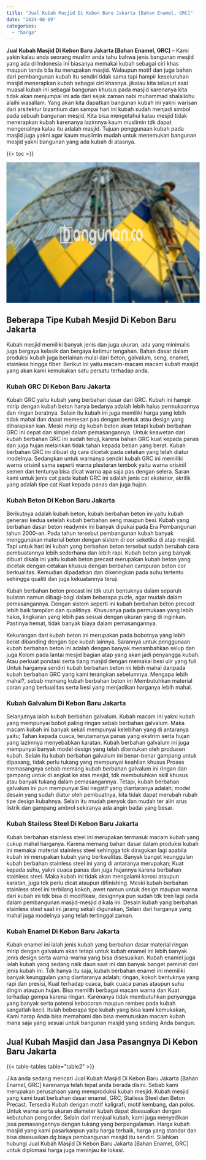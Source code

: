 ```yaml
---
title: "Jual Kubah Masjid Di Kebon Baru Jakarta [Bahan Enamel, GRC]"
date: "2024-08-09"
categories: 
  - "harga"
---
```


**Jual Kubah Masjid Di Kebon Baru Jakarta \[Bahan Enamel, GRC\]** – Kami yakin kalau anda seorang muslim anda tahu bahwa jenis bangunan mesjid yang ada di Indonesia ini biasanya memakai kubah sebagai ciri khas maupun tanda bila itu merupakan masjid. Walaupun motif dan juga bahan dari pembangunan kubah itu sendiri tidak sama tapi hampir keseluruhan masjid menerapkan kubah sebagai ciri khasnya. jikalau kita telusuri asal muasal kubah ini sebagai bangunan khusus pada masjid karenanya kita tidak akan menjumpai ini ada dari sejak zaman nabi muhammad shalallohu alaihi wasallam. Yang akan kita dapatkan bangunan kubah ini yakni warisan dari arsitektur bizantium dan sampai hari ini kubah sudah menjadi simbol pada sebuah bangunan mesjid. Kita bisa mengetahui kalau mesjid tidak menerapkan kubah karenanya lazimnya kaum muslimin tdk dapat mengenalnya kalau itu adalah masjid. Tujuan penggunaan kubah pada masjid juga yakni agar kaum muslimin mudah untuk menemukan bangunan mesjid yakni bangunan yang ada kubah di atasnya.

{{< toc >}}

![Jual Kubah Masjid Di Kebon Baru Jakarta [Bahan Enamel, GRC]](/images/jual-kubah-masjid-33.png)

## Beberapa Tipe Kubah Mesjid Di Kebon Baru Jakarta

Kubah mesjid memiliki banyak jenis dan juga ukuran, ada yang minimalis juga bergaya kelasik dan bergaya ketimur tengahan. Bahan dasar dalam produksi kubah juga berlainan mulai dari beton, galvalum, seng, enamel, stainless hingga fiber. Berikut ini yaitu macam-macam macam kubah masjid yang akan kami kemukakan satu persatu terhadap anda.

### Kubah GRC Di Kebon Baru Jakarta

Kubah GRC yaitu kubah yang berbahan dasar dari GRC. Kubah ini hampir mirip dengan kubah beton hanya bedanya adalah lebih halus permukaannya dan ringan beratnya. Selain itu kubah ini juga memiliki harga yang lebih tidak mahal dan dapat memesan pas dengan bentuk atau design yang diharapkan kan. Meski mirip dg kubah beton akan tetapi kubah berbahan GRC ini cepat dan simpel dalam pemasangannya. Untuk keawetan dari kubah berbahan GRC ini sudah teruji, karena bahan GRC kuat kepada panas dan juga hujan melainkan tidak tahan kepada beban yang berat. Kubah berbahan GRC ini dibuat dg cara dicetak pada cetakan yang telah diatur modelnya. Sedangkan untuk warnanya sendiri kubah GRC ini memiliki warna orisinil sama seperti warna plesteran tembok yaitu warna orisinil semen dan tentunya bisa dicat warna apa saja pas dengan selera. Saran kami untuk jenis cat pada kubah GRC ini adalah jenis cat eksterior, akrilik yang adalah tipe cat Kuat kepada panas dan juga hujan.

### Kubah Beton Di Kebon Baru Jakarta

Berikutnya adalah kubah beton, kubah berbahan beton ini yaitu kubah generasi kedua setelah kubah berbahan seng maupun besi. Kubah yang berbahan dasar beton readymix ini banyak dipakai pada Era Pembangunan tahun 2000-an. Pada tahun tersebut pembangunan kubah banyak menggunakan material beton dengan sistem di cor seketika di atap mesjid. Tapi untuk hari ini kubah yang berbahan beton tersebut sudah berubah cara pembuatannya lebih sederhana dan lebih rapi. Kubah beton yang banyak dibuat dikala ini yaitu kubah beton precast merupakan kubah beton yang dicetak dengan cetakan khusus dengan berbahan campuran beton cor berkualitas. Kemudian dipadatkan dan dikeringkan pada suhu tertentu sehingga qualiti dan juga kekuatannya teruji.

Kubah berbahan beton precast ini tdk utuh bentuknya dalam separuh bulatan namun dibagi-bagi dalam beberapa puzle, agar mudah dalam pemasangannya. Dengan sistem seperti ini kubah berbahan beton precast lebih baik tampilan dan qualitinya. Khususnya pada permukaan yang lebih halus, lingkaran yang lebih pas sesuai dengan ukuran yang di inginkan. Pastinya hemat, tidak banyak biaya dalam pemasangannya.

Kekurangan dari kubah beton ini merupakan pada bobotnya yang lebih berat dibanding dengan tipe kubah lainnya. Sarannya untuk penggunaan kubah berbahan beton ini adalah dengan banyak menambahkan selup dan juga Kolom pada lantai mesjid bagian atap yang akan jadi penyangga kubah. Atau perkuat pondasi serta tiang masjid dengan memakai besi ulir yang full. Untuk harganya sendiri kubah berbahan beton ini lebih mahal daripada kubah berbahan GRC yang kami terangkan sebelumnya. Mengapa lebih mahal?, sebab memang kubah berbahan beton ini Membutuhkan material coran yang berkualitas serta besi yang menjadikan harganya lebih mahal.

### Kubah Galvalum Di Kebon Baru Jakarta

Selanjutnya ialah kubah berbahan galvalum. Kubah macam ini yakni kubah yang mempunyai bobot paling ringan sebab berbahan galvalum. Maka macam kubah ini banyak sekali mempunyai kelebihan yang di antaranya yaitu; Tahan kepada cuaca, terutamanya panas yang ekstrim serta hujan yang lazimnya menyebabkan karatan. Kubah berbahan galvalum ini juga mempunyai banyak model design yang telah ditentukan oleh produsen kubah. Selain itu kubah berbahan galvalum ini benar-benar gampang untuk dipasang, tidak perlu tukang yang mempunyai keahlian khusus Proses memasangnya sebab memang kubah berbahan galvalum ini ringan dan gampang untuk di angkat ke atas mesjid, tdk membutuhkan skill khusus atau banyak tukang dalam pemasangannya. Tetapi, kubah berbahan galvalum ini pun mempunyai Sisi negatif yang diantaranya adalah; model desain yang sudah diatur oleh pembuatnya, kita tidak dapat merubah rubah tipe design kubahnya. Selain itu mudah penyok dan mudah ter aliri arus listrik dan gampang ambrol sekiranya ada angin badai yang besar.

### Kubah Stailess Steel Di Kebon Baru Jakarta

Kubah berbahan stainless steel ini merupakan termasuk macam kubah yang cukup mahal harganya. Karena memang bahan dasar dalam produksi kubah ini memakai material stainless steel sehingga tdk diragukan lagi apabila kubah ini merupakan kubah yang berkwalitas. Banyak banget keunggulan kubah berbahan stainless steel ini yang di antaranya merupakan; Kuat kepada suhu, yakni cuaca panas dan juga hujannya karena berbahan stainless steel. Maka kubah ini tidak akan mengalami korosi ataupun karatan, juga tdk perlu dicat ataupun difinishing. Meski kubah berbahan stainless steel ini terbilang kokoh, awet namun untuk design maupun warna dari kubah ini tdk bisa di modifikasi, designnya pun sudah tdk tren lagi pada dalam pembangunan masjid-mesjid dikala ini. Desain kubah yang berbahan stainless steel saat ini jarang sekali digunakan, Selain dari harganya yang mahal juga modelnya yang telah tertinggal zaman.

### Kubah Enamel Di Kebon Baru Jakarta

Kubah enamel ini ialah jenis kubah yang berbahan dasar material ringan mirip dengan galvalum akan tetapi untuk kubah enamel ini lebih banyak jenis design serta warna-warna yang bisa disesuaikan. Kubah enamel juga ialah kubah yang sedang naik daun saat ini dan banyak banget peminat dari jenis kubah ini. Tdk hanya itu saja, kubah berbahan enamel ini memiliki banyak keunggulan yang diantaranya adalah; ringan, kokoh bentuknya yang rapi dan presisi, Kuat terhadap cuaca, baik cuaca panas ataupun suhu dingin ataupun hujan. Bisa memilih berbagai macam warna dan Kuat terhadap gempa karena ringan. Karenanya tidak membutuhkan penyangga yang banyak serta potensi kebocoran maupun rembes pada kubah sangatlah kecil. Itulah beberapa tipe kubah yang bisa kami kemukakan, Kami harap Anda bisa memahami dan bisa memutuskan macam kubah mana saja yang sesuai untuk bangunan masjid yang sedang Anda bangun.

## Jual Kubah Masjid dan Jasa Pasangnya Di Kebon Baru Jakarta

{{< table-tables table="table2" >}}

Jika anda sedang mencari Jual Kubah Masjid Di Kebon Baru Jakarta \[Bahan Enamel, GRC\] karenanya telah tepat anda berada disini. Sebab kami merupakan perusahaan yang memproduksi kubah mesjid. Kubah mesjid yang kami buat berbahan dasar enamel, GRC, Stailess Steel dan Beton Precast. Tersedia Kubah dengan motif kaligrafi, motif kembang, dan polos. Untuk warna serta ukuran diameter kubah dapat disesuaikan dengan kebutuhan pengorder. Selain dari menjual kubah, kami juga menyedikan jasa pemasangannya dengan tukang yang berpengalaman. Harga kubah masjid yang kami pasarkanpun yaitu harga terbaik, harga yang standar dan bisa disesuaikan dg biaya pembangunan mesjid itu sendiri. Silahkan hubungi Jual Kubah Masjid Di Kebon Baru Jakarta \[Bahan Enamel, GRC\] untuk diplomasi harga juga meninjau ke lokasi.

